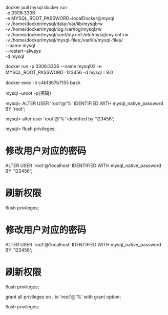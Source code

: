 docker pull mysql
docker run \
    -p 3306:3306 \
    -e MYSQL_ROOT_PASSWORD=localDocker@mysql \
    -v /home/docker/mysql/data:/var/lib/mysql:rw \
    -v /home/docker/mysql/log:/var/log/mysql:rw \
    -v /home/docker/mysql/conf/my.cnf:/etc/mysql/my.cnf:rw \
    -v /home/docker/mysql/mysql-files:/var/lib/mysql-files/ \
    --name mysql \
    --restart=always \
    -d mysql


docker run -p 3306:3306 --name mysql02 -e MYSQL_ROOT_PASSWORD=123456 -d mysql：8.0

docker exec -it c4bf367b7155  bash 

mysql -uroot -p{密码}

mysql> ALTER USER 'root'@'%' IDENTIFIED WITH mysql_native_password BY 'root';

mysql> alter user 'root'@'%' identified by '123456';

mysql> flush privileges;

# 修改用户对应的密码

ALTER USER 'root'@'localhost' IDENTIFIED WITH mysql_native_password BY '123456';

# 刷新权限

flush privileges;


# 修改用户对应的密码

ALTER USER 'root'@'localhost' IDENTIFIED WITH mysql_native_password BY '123456';

# 刷新权限

flush privileges;

grant all privileges on *.* to 'root'@'%' with grant option;

flush privileges;